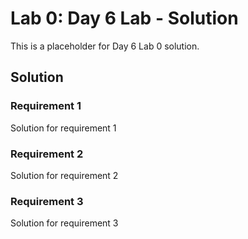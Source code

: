 # Lab 0: Day 6 Lab - Solution

This is a placeholder for Day 6 Lab 0 solution.

## Solution

### Requirement 1
Solution for requirement 1

### Requirement 2
Solution for requirement 2

### Requirement 3
Solution for requirement 3